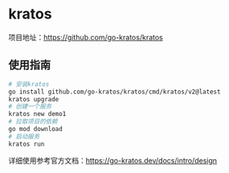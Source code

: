 # kratos

项目地址：https://github.com/go-kratos/kratos

## 使用指南
```bash
# 安装kratos
go install github.com/go-kratos/kratos/cmd/kratos/v2@latest
kratos upgrade
# 创建一个服务
kratos new demo1
# 拉取项目的依赖
go mod download
# 启动服务
kratos run
```

详细使用参考官方文档：https://go-kratos.dev/docs/intro/design
